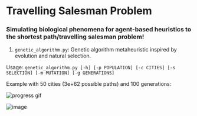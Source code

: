 # Travelling Salesman Problem

### Simulating biological phenomena for agent-based heuristics to the shortest path/travelling salesman problem!

1. `genetic_algorithm.py`: Genetic algorithm metaheuristic inspired by evolution and natural selection.

Usage: `genetic_algorithm.py [-h] [-p POPULATION] [-c CITIES] [-s SELECTION] [-m MUTATION] [-g GENERATIONS]`

Example with 50 cities (3e+62 possible paths) and 100 generations:

![progress gif](https://github.com/xu-ellen/tsp/blob/f4d071ef2de6ed0b193f9a02023b324df8e30793/genetic_algorithm.gif)

![image](https://user-images.githubusercontent.com/56745453/168458551-8c73dc08-f496-475e-b26f-30bb1a963149.png)
